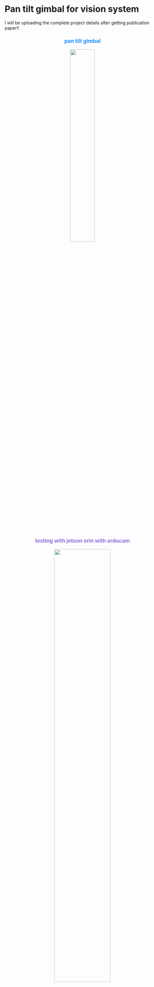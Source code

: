 # Pan tilt gimbal for vision system
I will be uploading the complete project details after getting publication paper!!

<h3 align="center" style="color:#1E90FF; font-size:17px;">
pan tilt gimbal
</h3>

<p align="center">
  <img src="https://github.com/mahi361/Pan-tilt-gimbal-for-vision-system/blob/main/git/pan%20tilt_gim_gif.gif" width="40%" />
</p>

<h3 align="center" style="color:#9370DB; font-size:17px;">
testing with jetson orin with arducam
</h3>

<p align="center">
  <img src="https://github.com/mahi361/Pan-tilt-gimbal-for-vision-system/blob/main/git/arducam_jetson_orin_test_gif.gif" width="60%" />
</p>

<h3 align="center" style="color:#FF6347; font-size:17px;">
Snake Robot Lateral Undulation Motion
</h3>

<p align="center">
  <img src="https://github.com/mahi361/serpentine-robot-unmanned-mission-to-moon-and-mars/blob/main/Aruco_marker/cam3.gif" width="60%" />
</p>

<h3 align="center" style="color:#20B2AA; font-size:17px;">
Snake Robot Sidewinding Locomotion
</h3>

<p align="center">
  <img src="https://github.com/mahi361/serpentine-robot-unmanned-mission-to-moon-and-mars/blob/main/Aruco_marker/cam4.gif" width="60%" />
</p>

<h3 align="center" style="color:#32CD32; font-size:17px;">
Real-Time Sensor Feedback Visualization
</h3>

<p align="center">
  <img src="https://github.com/mahi361/serpentine-robot-unmanned-mission-to-moon-and-mars/blob/main/Aruco_marker/cam5.gif" width="60%" />
</p>
